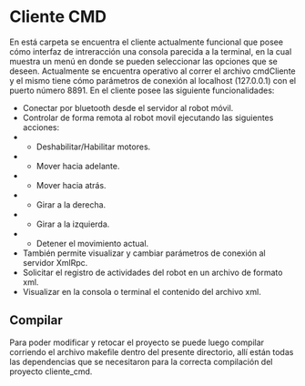 # Cliente CMD

En está carpeta se encuentra el cliente actualmente funcional que posee cómo interfaz de intreracción una consola parecida a la terminal, en la cual muestra un menú en donde se pueden seleccionar las opciones que se deseen. Actualmente se encuentra operativo al correr el archivo cmdCliente y el mismo tiene cómo parámetros de conexión al localhost (127.0.0.1) con el puerto número 8891.
En el cliente posee las siguiente funcionalidades:
- Conectar por bluetooth desde el servidor al robot móvil.
- Controlar de forma remota al robot movil ejecutando las siguientes acciones:
- - Deshabilitar/Habilitar motores.
- - Mover hacia adelante.
- - Mover hacia atrás.
- - Girar a la derecha.
- - Girar a la izquierda.
- - Detener el movimiento actual.
- También permite visualizar y cambiar parámetros de conexión al servidor XmlRpc.
- Solicitar el registro de actividades del robot en un archivo de formato xml.
- Visualizar en la consola o terminal el contenido del archivo xml.

## Compilar
Para poder modificar y retocar el proyecto se puede luego compilar corriendo el archivo makefile dentro del presente directorio, allí están todas las dependencias que se necesitaron para la correcta compilación del proyecto cliente_cmd.
